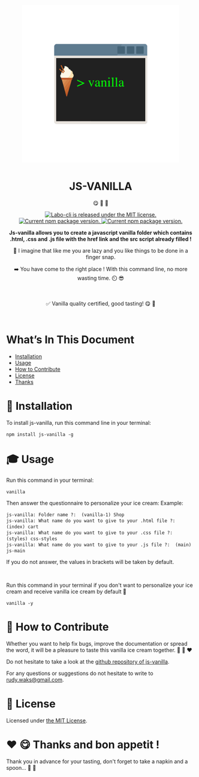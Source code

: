 <h1 align="center">
<img width="420" src="media/logo-js-vanilla.png" alt="Chalk">
</h1>

<h1 align="center">JS-VANILLA</h1>

<p align="center">
😋 🍦 🚀
<p>

<p align="center">
    <a href="https://github.com/mrwaks/js-vanilla/blob/main/license" target="_blank">
        <img src="https://img.shields.io/badge/license-MIT-blue.svg" alt="Labo-cli is released under the MIT license." />
    </a>
    <a href="https://www.npmjs.com/package/js-vanilla" target="_blank">
        <img src="https://img.shields.io/npm/v/js-vanilla.svg" alt="Current npm package version." />
    </a>
    <a href="https://www.youtube.com/watch?v=LnqS6BnskIE" target="_blank">
        <img src="https://img.shields.io/badge/vanilla quality-certified-yellow" alt="Current npm package version." />
    </a>
<p>

<p align="center"><strong>Js-vanilla allows you to create a javascript vanilla folder which contains .html, .css and .js file with the href link and the src script already filled !</strong></p>

<p align="center">🤔 I imagine that like me you are lazy and you like things to be done in a finger snap.</p>

<p align="center">➡️ You have come to the right place ! With this command line, no more wasting time. ⏲️ 😎</p>

<br>

<p align="center">✅ Vanilla quality certified, good tasting! 😋 🍦</p>

<br>

<h1>What’s In This Document</h1>

- <a href="#installation">Installation</a>
- <a href="#usage">Usage</a>
- <a href="#contribute">How to Contribute</a>
- <a href="#license">License</a>
- <a href="#thanks">Thanks</a>

<h1 id="installation">👷 Installation</h1>

<p>To install js-vanilla, run this command line in your terminal:</p>

    npm install js-vanilla -g

<h1 id="usage">🎓 Usage</h1>

<p>Run this command in your terminal:</p>

    vanilla

<p>Then answer the questionnaire to personalize your ice cream:
   Example:</p>

    js-vanilla: Folder name ?:  (vanilla-1) Shop
    js-vanilla: What name do you want to give to your .html file ?:  (index) cart
    js-vanilla: What name do you want to give to your .css file ?:  (styles) css-styles
    js-vanilla: What name do you want to give to your .js file ?:  (main) js-main

<p>If you do not answer, the values in brackets will be taken by default.</p>

<br>

<p>Run this command in your terminal if you don't want to personalize your ice cream and receive vanilla ice cream by default 🍦</p>

    vanilla -y

<h1 id="contribute">🤝 How to Contribute</h1>

<p>Whether you want to help fix bugs, improve the documentation or spread the word, it will be a pleasure to taste this vanilla ice cream together. 💪 🍦 ❤️</p>

<p>Do not hesitate to take a look at the <a href="https://github.com/mrwaks/js-vanilla" target="_blank">github repository of js-vanilla</a>.</p>

<p>For any questions or suggestions do not hesitate to write to<a href="mailto: rudy.waks@gmail.com"> rudy.waks@gmail.com</a>.</p>

<h1 id="license">📝 License</h1>

<p>Licensed under <a href="https://github.com/mrwaks/js-vanilla/blob/main/license" target="_blank">the MIT License</a>.</p>

<h1 id="thanks">❤️ 😋 Thanks and bon appetit !</h1>

<p>Thank you in advance for your tasting, don't forget to take a napkin and a spoon... 🥄 🍦</p>